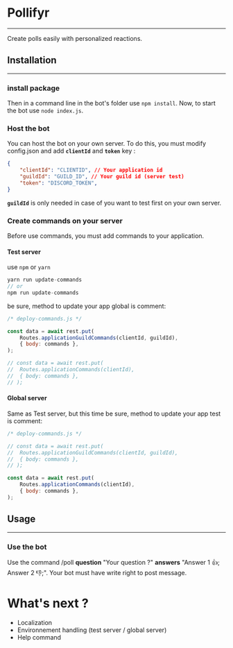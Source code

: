 # Pollifyr
___

Create polls easily with personalized reactions.

## Installation
___

### install package

Then in a command line in the bot's folder use `npm install`.
Now, to start the bot use `node index.js`.

### Host the bot

You can host the bot on your own server.
To do this, you must modify config.json and add **`clientId`** and **`token`** key :

```json
{
	"clientId": "CLIENTID", // Your application id
	"guildId": "GUILD_ID", // Your guild id (server test)
	"token": "DISCORD_TOKEN",
}
```

**`guildId`** is only needed in case of you want to test first on your own server.

### Create commands on your server

Before use commands, you must add commands to your application.

#### Test server

use `npm` or `yarn`

```javascript
yarn run update-commands
// or
npm run update-commands
```
be sure, method to update your app global is comment:

```javascript
/* deploy-commands.js */

const data = await rest.put(
	Routes.applicationGuildCommands(clientId, guildId),
	{ body: commands },
);

// const data = await rest.put(
// 	Routes.applicationCommands(clientId),
// 	{ body: commands },
// );
```

#### Global server

Same as Test server, but this time be sure, method to update your app test is comment:

```javascript
/* deploy-commands.js */

// const data = await rest.put(
// 	Routes.applicationGuildCommands(clientId, guildId),
// 	{ body: commands },
// );

const data = await rest.put(
	Routes.applicationCommands(clientId),
	{ body: commands },
);
```

## Usage
___

### Use the bot

Use the command /poll **question** "Your question ?" **answers** "Answer 1 👍; Answer 2 👎;".
Your bot must have write right to post message.

# What's next ?

* Localization
* Environnement handling (test server / global server)
* Help command